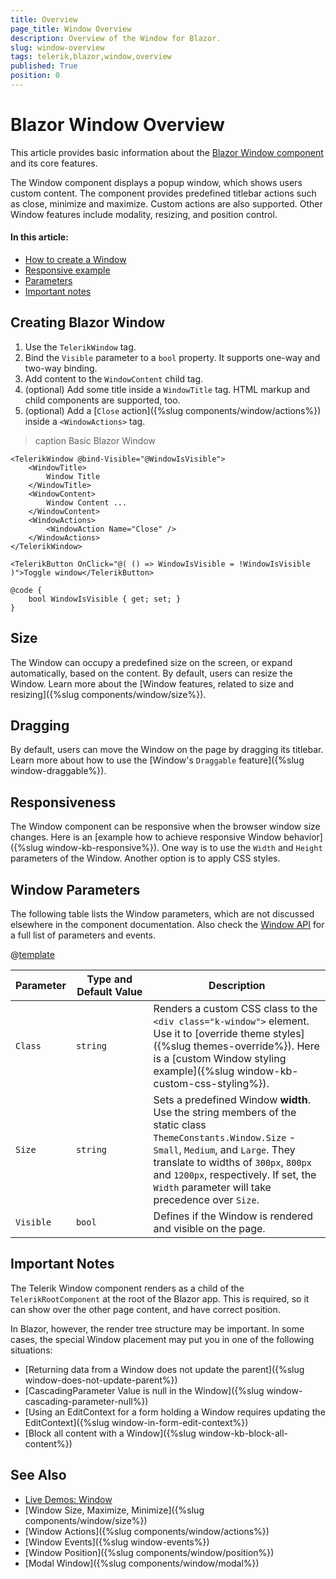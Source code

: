 ```yaml
---
title: Overview
page_title: Window Overview
description: Overview of the Window for Blazor.
slug: window-overview
tags: telerik,blazor,window,overview
published: True
position: 0
---
```


# Blazor Window Overview

This article provides basic information about the <a href="https://www.telerik.com/blazor-ui/window" target="_blank">Blazor Window component</a> and its core features.

The Window component displays a popup window, which shows users custom content. The component provides predefined titlebar actions such as close, minimize and maximize. Custom actions are also supported. Other Window features include modality, resizing, and position control.

#### In this article:

* [How to create a Window](#creating-blazor-window)
* [Responsive example](#responsiveness)
* [Parameters](#window-parameters)
* [Important notes](#important-notes)

## Creating Blazor Window

1. Use the `TelerikWindow` tag.
1. Bind the `Visible` parameter to a `bool` property. It supports one-way and two-way binding.
1. Add content to the `WindowContent` child tag.
1. (optional) Add some title inside a `WindowTitle` tag. HTML markup and child components are supported, too.
1. (optional) Add a [`Close` action]({%slug components/window/actions%}) inside a `<WindowActions>` tag.

>caption Basic Blazor Window

````CSHTML
<TelerikWindow @bind-Visible="@WindowIsVisible">
    <WindowTitle>
        Window Title
    </WindowTitle>
    <WindowContent>
        Window Content ...
    </WindowContent>
    <WindowActions>
        <WindowAction Name="Close" />
    </WindowActions>
</TelerikWindow>

<TelerikButton OnClick="@( () => WindowIsVisible = !WindowIsVisible )">Toggle window</TelerikButton>

@code {
    bool WindowIsVisible { get; set; }
}
````

## Size

The Window can occupy a predefined size on the screen, or expand automatically, based on the content. By default, users can resize the Window. Learn more about the [Window features, related to size and resizing]({%slug components/window/size%}).


## Dragging

By default, users can move the Window on the page by dragging its titlebar. Learn more about how to use the [Window's `Draggable` feature]({%slug window-draggable%}).


## Responsiveness

The Window component can be responsive when the browser window size changes. Here is an [example how to achieve responsive Window behavior]({%slug window-kb-responsive%}). One way is to use the `Width` and `Height` parameters of the Window. Another option is to apply CSS styles.


## Window Parameters

The following table lists the Window parameters, which are not discussed elsewhere in the component documentation. Also check the [Window API](/blazor-ui/api/Telerik.Blazor.Components.TelerikWindow) for a full list of parameters and events.

@[template](/_contentTemplates/common/parameters-table-styles.md#table-layout)

| Parameter | Type and Default&nbsp;Value | Description |
| --- | --- | --- |
| `Class` | `string` | Renders a custom CSS class to the `<div class="k-window">` element. Use it to [override theme styles]({%slug themes-override%}). Here is a [custom Window styling example]({%slug window-kb-custom-css-styling%}). |
| `Size` | `string` | Sets a predefined Window **width**. Use the string members of the static class `ThemeConstants.Window.Size` - `Small`, `Medium`, and `Large`. They translate to widths of `300px`, `800px` and `1200px`, respectively. If set, the `Width` parameter will take precedence over `Size`. |
| `Visible` | `bool` | Defines if the Window is rendered and visible on the page. |


## Important Notes

The Telerik Window component renders as a child of the `TelerikRootComponent` at the root of the Blazor app. This is required, so it can show over the other page content, and have correct position.

In Blazor, however, the render tree structure may be important. In some cases, the special Window placement may put you in one of the following situations:

* [Returning data from a Window does not update the parent]({%slug window-does-not-update-parent%})
* [CascadingParameter Value is null in the Window]({%slug window-cascading-parameter-null%})
* [Using an EditContext for a form holding a Window requires updating the EditContext]({%slug window-in-form-edit-context%})
* [Block all content with a Window]({%slug window-kb-block-all-content%})


## See Also

* [Live Demos: Window](https://demos.telerik.com/blazor-ui/window/index)
* [Window Size, Maximize, Minimize]({%slug components/window/size%})
* [Window Actions]({%slug components/window/actions%})
* [Window Events]({%slug window-events%})
* [Window Position]({%slug components/window/position%})
* [Modal Window]({%slug components/window/modal%})
